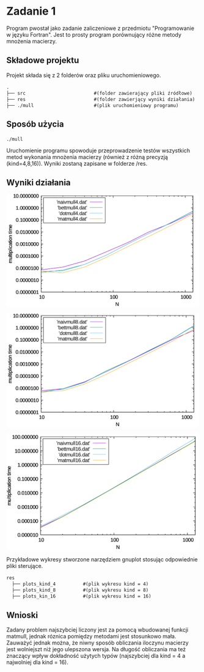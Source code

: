 # Zadanie 1

Program pwostał jako zadanie zaliczeniowe z przedmiotu "Programowanie w języku Fortran". Jest to prosty program porównujący różne metody mnożenia macierzy.

## Składowe projektu

Projekt składa się z 2 folderów oraz pliku uruchomieniowego.
```
.
├── src                         #(folder zawierający pliki źródłowe)
├── res                         #(folder zawierjący wyniki działania)
├── ./mull                      #(plik uruchomieniowy programu)
```

## Sposób użycia
```
./mull
```

Uruchomienie programu spowoduje przeprowadzenie testów wszystkich metod wykonania mnożenia macierzy (również z różną precyzją (kind=4,8,16)). Wyniki zostaną zapisane w folderze /res.

## Wyniki działania

![alt text](https://github.com/Marwin34/Fortran_homework/blob/master/res/wykres4.png "Wykres dla kind = 4")

![alt text](https://github.com/Marwin34/Fortran_homework/blob/master/res/wykres8.png "Wykres dla kind = 8")

![alt text](https://github.com/Marwin34/Fortran_homework/blob/master/res/wykres16.png "Wykres dla kind = 16")


Przykładowe wykresy stworzone narzędziem gnuplot stosując odpowiednie pliki sterujące.

```
res
  ├── plots_kind_4          #(plik wykresu kind = 4)
  ├── plots_kind_8          #(plik wykresu kind = 8)
  ├── plots_kin_16          #(plik wykresu kind = 16)
```

## Wnioski
Zadany problem najszybciej liczony jest za pomocą wbudowanej funkcji matmull, jednak róznica pomiędzy metodami jest stosunkowo mała. Zauważyć jednak można, że niwny sposób obliczania iloczynu macierzy jest wolniejszt niż jego ulepszona wersja. Na długość obliczania ma też znaczący wpływ dokładność użytych typów (najszybciej dla kind = 4 a najwolniej dla kind = 16).